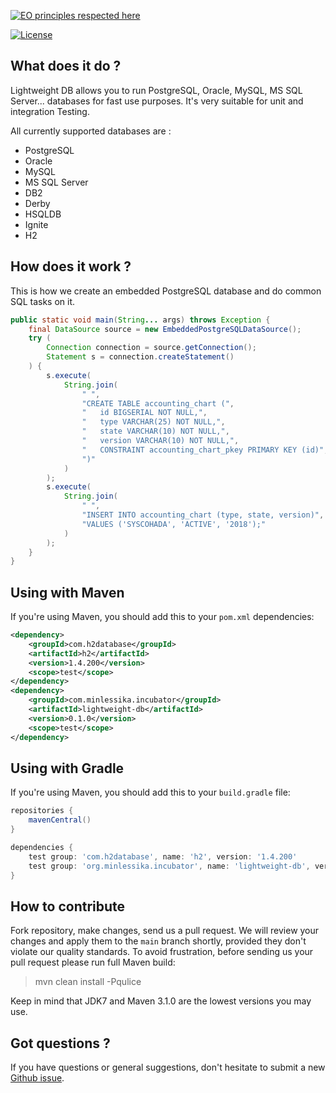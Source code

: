 [![EO principles respected here](https://www.elegantobjects.org/badge.svg)](https://www.elegantobjects.org)

[![License](https://img.shields.io/badge/license-MIT-green.svg)](https://github.com/Minlessika/lightweight-db/blob/main/LICENSE.txt)

## What does it do ?
Lightweight DB allows you to run PostgreSQL, Oracle, MySQL, MS SQL Server... databases for fast use purposes. It's very suitable for unit and integration Testing.

All currently supported databases are :

* PostgreSQL
* Oracle
* MySQL
* MS SQL Server
* DB2
* Derby
* HSQLDB
* Ignite
* H2

## How does it work ?
This is how we create an embedded PostgreSQL database and do common SQL tasks on it.

```java
public static void main(String... args) throws Exception {
    final DataSource source = new EmbeddedPostgreSQLDataSource();
    try (
        Connection connection = source.getConnection();
        Statement s = connection.createStatement()
    ) {
        s.execute(
            String.join(
                " ",
                "CREATE TABLE accounting_chart (",
                "   id BIGSERIAL NOT NULL,",
                "   type VARCHAR(25) NOT NULL,",
                "   state VARCHAR(10) NOT NULL,",
                "   version VARCHAR(10) NOT NULL,",
                "   CONSTRAINT accounting_chart_pkey PRIMARY KEY (id)",
                ")"
            )
        );
        s.execute(
            String.join(
                " ",
                "INSERT INTO accounting_chart (type, state, version)",
                "VALUES ('SYSCOHADA', 'ACTIVE', '2018');"
            )
        );
    }
}
``` 

## Using with Maven
If you're using Maven, you should add this to your <code>pom.xml</code> dependencies:

```xml
<dependency>
    <groupId>com.h2database</groupId>
    <artifactId>h2</artifactId>
    <version>1.4.200</version>
    <scope>test</scope>
</dependency>
<dependency>
    <groupId>com.minlessika.incubator</groupId>
    <artifactId>lightweight-db</artifactId>
    <version>0.1.0</version>
    <scope>test</scope>
</dependency>
``` 

## Using with Gradle
If you're using Maven, you should add this to your <code>build.gradle</code> file:

```gradle
repositories {
    mavenCentral()
}

dependencies {
    test group: 'com.h2database', name: 'h2', version: '1.4.200'
    test group: 'org.minlessika.incubator', name: 'lightweight-db', version: '0.1.0'
}
```

## How to contribute
Fork repository, make changes, send us a pull request. We will review
your changes and apply them to the `main` branch shortly, provided
they don't violate our quality standards. To avoid frustration, before
sending us your pull request please run full Maven build:

> mvn clean install -Pqulice

Keep in mind that JDK7 and Maven 3.1.0 are the lowest versions you may use.

## Got questions ?

If you have questions or general suggestions, don't hesitate to submit
a new [Github issue](https://github.com/Minlessika/lightweight-db/issues/new).
